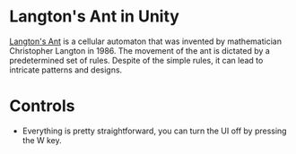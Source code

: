 
# Langton's Ant in Unity

[Langton's Ant](https://choosealicense.com/licenses/mit/) is a cellular automaton that was invented by mathematician Christopher Langton in 1986. The movement of the ant is dictated by a predetermined set of rules. Despite of the simple rules, it can lead to intricate patterns and designs.





##
# Controls 
- Everything is pretty straightforward, you can turn the UI off by pressing the W key.
